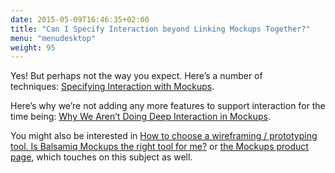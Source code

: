 ```yaml
---
date: 2015-05-09T16:46:35+02:00
title: "Can I Specify Interaction beyond Linking Mockups Together?"
menu: "menudesktop"
weight: 95
---
```

Yes! But perhaps not the way you expect. Here’s a number of techniques: [Specifying Interaction with Mockups](/tutorials/specifyinginteraction/).

Here’s why we’re not adding any more features to support interaction for the time being: [Why We Aren’t Doing Deep Interaction in Mockups](http://blogs.balsamiq.com/ux/2011/06/17/why-we-arent-doing-interaction/).

You might also be interested in [How to choose a wireframing / prototyping tool. Is Balsamiq Mockups the right tool for me?](/sales/howtochoose/) or [the Mockups product page](https://balsamiq.com/products/mockups/#noproto), which touches on this subject as well.
